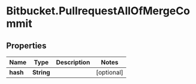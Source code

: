 # Bitbucket.PullrequestAllOfMergeCommit

## Properties

Name | Type | Description | Notes
------------ | ------------- | ------------- | -------------
**hash** | **String** |  | [optional] 


